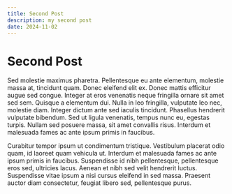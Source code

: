 ```yaml
---
title: Second Post
description: my second post
date: 2024-11-02
---
```


# Second Post

Sed molestie maximus pharetra. Pellentesque eu ante elementum, molestie massa at, tincidunt quam. Donec eleifend elit ex. Donec mattis efficitur augue sed congue. Integer at eros venenatis neque fringilla ornare sit amet sed sem. Quisque a elementum dui. Nulla in leo fringilla, vulputate leo nec, molestie diam. Integer dictum ante sed iaculis tincidunt. Phasellus hendrerit vulputate bibendum. Sed ut ligula venenatis, tempus nunc eu, egestas turpis. Nullam sed posuere massa, sit amet convallis risus. Interdum et malesuada fames ac ante ipsum primis in faucibus.

Curabitur tempor ipsum ut condimentum tristique. Vestibulum placerat odio quam, id laoreet quam vehicula ut. Interdum et malesuada fames ac ante ipsum primis in faucibus. Suspendisse id nibh pellentesque, pellentesque eros sed, ultricies lacus. Aenean et nibh sed velit hendrerit luctus. Suspendisse vitae ipsum a nisi cursus eleifend in sed massa. Praesent auctor diam consectetur, feugiat libero sed, pellentesque purus.